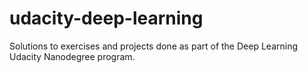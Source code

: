 # udacity-deep-learning
Solutions to exercises and projects done as part of the Deep Learning Udacity Nanodegree program.
